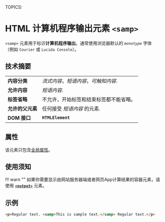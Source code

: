 TOPICS: <samp>

# HTML 计算机程序输出元素 `<samp>`

`<samp>` 元素用于标识**计算机程序输出**。通常使用浏览器默认的 *`monotype`* 字体（例如 `Courier` 或 `Lucida Console`）。

## 技术摘要

|  |  |
| :-- | :-- |
| **内容分类** | *流式内容*，*短语内容*，*可触知内容*. |
| **允许内容** | *短语内容*. |
| **标签省略** | 不允许，开始标签和结束标签都不能省略。|
| **允许的父元素** | 任何接受 *短语内容* 的元素. |
| **DOM 接口** | **`HTMLElement`** |

## 属性

该元素只包含[全局属性](/zh-hans/webfrontend/HTML_Global_Attributes)。

## 使用须知

!!! warn ""
    如果你需要显示由网站服务器端或者网页App计算结果的容器元素，请使用 **[`<output>`](/zh-hans/webfrontend/<output>)** 元素。

## 示例

```html
<p>Regular text. <samp>This is sample text.</samp> Regular text.</p>
```
